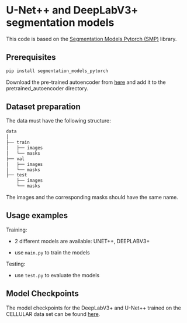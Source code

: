 # U-Net++ and DeepLabV3+ segmentation models

This code is based on the [Segmentation Models Pytorch (SMP)](https://github.com/qubvel/segmentation_models.pytorch/tree/master) library.

## Prerequisites

```bash
pip install segmentation_models_pytorch
```

Download the pre-trained autoencoder from [here](https://drive.google.com/file/d/1vxMdSfCnnCA1U1R2OuBOxdAGXBxFWqCN/view?usp=sharing) and add it to the pretrained_autoencoder directory.


## Dataset preparation

The data must have the following structure:

```bash
data
│
├── train
│   ├── images
│   └── masks
├── val
│   ├── images
│   └── masks
├── test
    ├── images
    └── masks
```

The images and the corresponding masks should have the same name.


## Usage examples

Training:

* 2 different models are available: UNET++, DEEPLABV3+
- use `main.py` to train the models

Testing:

- use `test.py` to evaluate the models

## Model Checkpoints

The model checkpoints for the DeepLabV3+ and U-Net++ trained on the CELLULAR data set can be found [here](https://drive.google.com/drive/folders/1d4dgP2NLLR83QRsSNcr5zh9OFS065QaD?usp=sharing).
